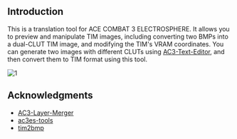 ## Introduction
This is a translation tool for ACE COMBAT 3 ELECTROSPHERE. It allows you to preview and manipulate TIM images, including converting two BMPs into a dual-CLUT TIM image, and modifying the TIM's VRAM coordinates.
You can generate two images with different CLUTs using [AC3-Text-Editor](https://github.com/DashmanGC/AC3-Text-Editor), and then convert them to TIM format using this tool.

![1](https://free2.yunpng.top/2024/10/25/671b6ea4c98df.png)

## Acknowledgments
*  [AC3-Layer-Merger](https://github.com/DashmanGC/AC3-Layer-Merger)
*  [ac3es-tools](https://github.com/loadwordteam/ac3es-tools)
*  [tim2bmp](https://github.com/simias/psxsdk/blob/c68f12c05b0da85b44c3d7d3fa81236cbb9a9d7c/tools/tim2bmp.c#L197)

